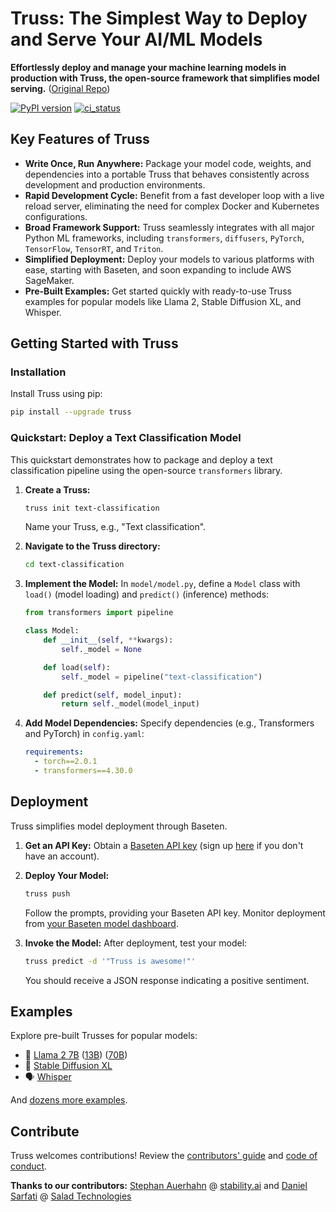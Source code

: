 # Truss: The Simplest Way to Deploy and Serve Your AI/ML Models

**Effortlessly deploy and manage your machine learning models in production with Truss, the open-source framework that simplifies model serving.** ([Original Repo](https://github.com/basetenlabs/truss))

[![PyPI version](https://badge.fury.io/py/truss.svg)](https://badge.fury.io/truss)
[![ci_status](https://github.com/basetenlabs/truss/actions/workflows/release.yml/badge.svg)](https://github.com/basetenlabs/truss/actions/workflows/release.yml)

## Key Features of Truss

*   **Write Once, Run Anywhere:** Package your model code, weights, and dependencies into a portable Truss that behaves consistently across development and production environments.
*   **Rapid Development Cycle:** Benefit from a fast developer loop with a live reload server, eliminating the need for complex Docker and Kubernetes configurations.
*   **Broad Framework Support:** Truss seamlessly integrates with all major Python ML frameworks, including `transformers`, `diffusers`, `PyTorch`, `TensorFlow`, `TensorRT`, and `Triton`.
*   **Simplified Deployment:** Deploy your models to various platforms with ease, starting with Baseten, and soon expanding to include AWS SageMaker.
*   **Pre-Built Examples:** Get started quickly with ready-to-use Truss examples for popular models like Llama 2, Stable Diffusion XL, and Whisper.

## Getting Started with Truss

### Installation

Install Truss using pip:

```bash
pip install --upgrade truss
```

### Quickstart: Deploy a Text Classification Model

This quickstart demonstrates how to package and deploy a text classification pipeline using the open-source `transformers` library.

1.  **Create a Truss:**
    ```bash
    truss init text-classification
    ```
    Name your Truss, e.g., "Text classification".

2.  **Navigate to the Truss directory:**
    ```bash
    cd text-classification
    ```

3.  **Implement the Model:**
    In `model/model.py`, define a `Model` class with `load()` (model loading) and `predict()` (inference) methods:

    ```python
    from transformers import pipeline

    class Model:
        def __init__(self, **kwargs):
            self._model = None

        def load(self):
            self._model = pipeline("text-classification")

        def predict(self, model_input):
            return self._model(model_input)
    ```

4.  **Add Model Dependencies:**
    Specify dependencies (e.g., Transformers and PyTorch) in `config.yaml`:

    ```yaml
    requirements:
      - torch==2.0.1
      - transformers==4.30.0
    ```

## Deployment

Truss simplifies model deployment through Baseten.

1.  **Get an API Key:**
    Obtain a [Baseten API key](https://app.baseten.co/settings/account/api_keys) (sign up [here](https://app.baseten.co/signup/) if you don't have an account).

2.  **Deploy Your Model:**
    ```bash
    truss push
    ```
    Follow the prompts, providing your Baseten API key. Monitor deployment from [your Baseten model dashboard](https://app.baseten.co/models/).

3.  **Invoke the Model:**
    After deployment, test your model:

    ```bash
    truss predict -d '"Truss is awesome!"'
    ```
    You should receive a JSON response indicating a positive sentiment.

## Examples

Explore pre-built Trusses for popular models:

*   🦙 [Llama 2 7B](https://github.com/basetenlabs/truss-examples/tree/main/llama/llama-2-7b-chat) ([13B](https://github.com/basetenlabs/truss-examples/tree/main/llama/llama-2-13b-chat)) ([70B](https://github.com/basetenlabs/truss-examples/tree/main/llama/llama-2-70b-chat))
*   🎨 [Stable Diffusion XL](https://github.com/basetenlabs/truss-examples/tree/main/stable-diffusion/stable-diffusion-xl-1.0)
*   🗣 [Whisper](https://github.com/basetenlabs/truss-examples/tree/main/whisper/whisper-truss)

And [dozens more examples](https://github.com/basetenlabs/truss-examples/).

## Contribute

Truss welcomes contributions! Review the [contributors' guide](CONTRIBUTING.md) and [code of conduct](CODE_OF_CONDUCT.md).

**Thanks to our contributors:** [Stephan Auerhahn](https://github.com/palp) @ [stability.ai](https://stability.ai/) and [Daniel Sarfati](https://github.com/dsarfati) @ [Salad Technologies](https://salad.com/)